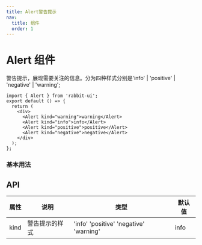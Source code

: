 ```yaml
---
title: Alert警告提示
nav:
  title: 组件
  order: 1
---
```


# Alert 组件

警告提示，展现需要关注的信息。分为四种样式分别是'info' | 'positive' | 'negative' | 'warning';

```tsx
import { Alert } from 'rabbit-ui';
export default () => {
  return (
    <div>
      <Alert kind="warning">warning</Alert>
      <Alert kind="info">info</Alert>
      <Alert kind="positive">positive</Alert>
      <Alert kind="negative">negative</Alert>
    </div>
  );
};
```

### 基本用法

<code src="./demo/basic.tsx"></code>

## API

| 属性 | 说明           | 类型                                   | 默认值 |
| ---- | -------------- | -------------------------------------- | ------ |
| kind | 警告提示的样式 | 'info' 'positive' 'negative' 'warning' | info   |
